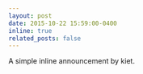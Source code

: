 ```yaml
---
layout: post
date: 2015-10-22 15:59:00-0400
inline: true
related_posts: false
---
```


A simple inline announcement by kiet.
